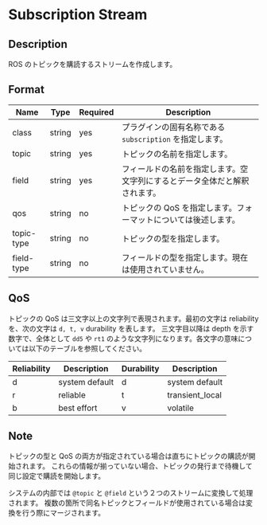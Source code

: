 # Subscription Stream

## Description

ROS のトピックを購読するストリームを作成します。

## Format

| Name       | Type   | Required | Description                                                                |
| ---------- | ------ | -------- | -------------------------------------------------------------------------- |
| class      | string | yes      | プラグインの固有名称である `subscription` を指定します。                   |
| topic      | string | yes      | トピックの名前を指定します。                                               |
| field      | string | yes      | フィールドの名前を指定します。空文字列にするとデータ全体だと解釈されます。 |
| qos        | string | no       | トピックの QoS を指定します。フォーマットについては後述します。            |
| topic-type | string | no       | トピックの型を指定します。                                                 |
| field-type | string | no       | フィールドの型を指定します。現在は使用されていません。                     |

## QoS

トピックの QoS は三文字以上の文字列で表現されます。最初の文字は reliability を、次の文字は `d, t, v` durability を表します。
三文字目以降は depth を示す数字で、全体として `dd5` や `rt1` のような文字列になります。各文字の意味については以下のテーブルを参照してください。

| Reliability | Description    | Durability | Description     |
| ----------- | -------------- | ---------- | --------------- |
| d           | system default | d          | system default  |
| r           | reliable       | t          | transient_local |
| b           | best effort    | v          | volatile        |

## Note

トピックの型と QoS の両方が指定されている場合は直ちにトピックの購読が開始されます。
これらの情報が揃っていない場合、トピックの発行まで待機して同じ設定で購読を開始します。

システムの内部では `@topic` と `@field` という２つのストリームに変換して処理されます。
複数の箇所で同名トピックとフィールドが使用されている場合は変換を行う際にマージされます。
